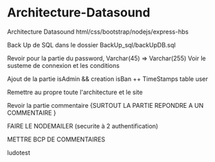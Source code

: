 # Architecture-Datasound
Architecture Datasound html/css/bootstrap/nodejs/express-hbs


Back Up de SQL dans le dossier BackUp_sql/backUpDB.sql

Revoir pour la partie du password, Varchar(45) => Varchar(255)
Voir le susteme de connexion et les conditions

Ajout de la partie isAdmin && creation isBan ++ TimeStamps table user

Remettre au propre toute l'architecture et le site

Revoir la partie commentaire {SURTOUT LA PARTIE REPONDRE A UN COMMENTAIRE }

FAIRE LE NODEMAILER (securite à 2 authentification)

METTRE BCP DE COMMENTAIRES

ludotest